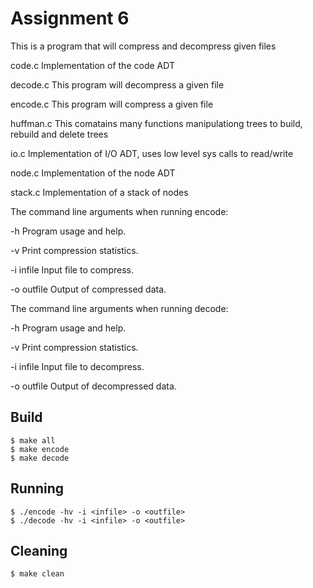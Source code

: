 # Assignment 6

This is a program that will compress and decompress given files

code.c		Implementation of the code ADT

decode.c	This program will decompress a given file

encode.c	This program will compress a given file

huffman.c	This comatains many functions manipulationg trees to build, rebuild and delete trees

io.c		Implementation of  I/O ADT, uses low level sys calls to read/write

node.c 		Implementation of the node ADT

stack.c		Implementation of a stack of nodes

The command line arguments when running encode:

  -h             Program usage and help.

  -v             Print compression statistics.

  -i infile      Input file to compress.

  -o outfile     Output of compressed data.

The command line arguments when running decode:

  -h             Program usage and help.

  -v             Print compression statistics.

  -i infile      Input file to decompress.

  -o outfile     Output of decompressed data.

 ## Build

	$ make all
	$ make encode
	$ make decode

## Running

	$ ./encode -hv -i <infile> -o <outfile>
	$ ./decode -hv -i <infile> -o <outfile>

## Cleaning

	$ make clean
